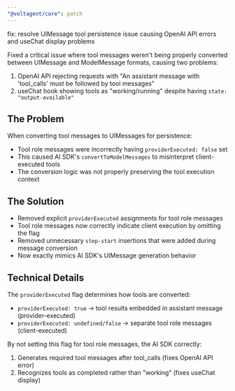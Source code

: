 ```yaml
---
"@voltagent/core": patch
---
```


fix: resolve UIMessage tool persistence issue causing OpenAI API errors and useChat display problems

Fixed a critical issue where tool messages weren't being properly converted between UIMessage and ModelMessage formats, causing two problems:

1. OpenAI API rejecting requests with "An assistant message with 'tool_calls' must be followed by tool messages"
2. useChat hook showing tools as "working/running" despite having `state: "output-available"`

## The Problem

When converting tool messages to UIMessages for persistence:

- Tool role messages were incorrectly having `providerExecuted: false` set
- This caused AI SDK's `convertToModelMessages` to misinterpret client-executed tools
- The conversion logic was not properly preserving the tool execution context

## The Solution

- Removed explicit `providerExecuted` assignments for tool role messages
- Tool role messages now correctly indicate client execution by omitting the flag
- Removed unnecessary `step-start` insertions that were added during message conversion
- Now exactly mimics AI SDK's UIMessage generation behavior

## Technical Details

The `providerExecuted` flag determines how tools are converted:

- `providerExecuted: true` → tool results embedded in assistant message (provider-executed)
- `providerExecuted: undefined/false` → separate tool role messages (client-executed)

By not setting this flag for tool role messages, the AI SDK correctly:

1. Generates required tool messages after tool_calls (fixes OpenAI API error)
2. Recognizes tools as completed rather than "working" (fixes useChat display)

